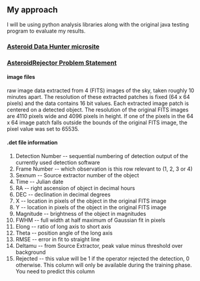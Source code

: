 ## My approach

I will be using python analysis libraries along with the original java testing program to evaluate my results.


### [Asteroid Data Hunter microsite](http://www.topcoder.com/asteroids/asteroiddatahunter/)

### [AsteroidRejector Problem Statement](http://community.topcoder.com/longcontest/?module=ViewProblemStatement&rd=15948&pm=13093)

#### image files

raw image data extracted from 4 (FITS) images of the sky, taken roughly 10 minutes apart. The resolution of these extracted patches is fixed (64 x 64 pixels) and the data contains 16 bit values. Each extracted image patch is centered on a detected object. The resolution of the original FITS images are 4110 pixels wide and 4096 pixels in height. If one of the pixels in the 64 x 64 image patch falls outside the bounds of the original FITS image, the pixel value was set to 65535.

#### .det file information

1. Detection Number -- sequential numbering of detection output of the currently used detection software
2. Frame Number -- which observation is this row relevant to (1, 2, 3 or 4)
3. Sexnum -- Source extractor number of the object
4. Time -- Julian date
5. RA -- right ascension of object in decimal hours
6. DEC -- declination in decimal degrees
7. X -- location in pixels of the object in the original FITS image
8. Y -- location in pixels of the object in the original FITS image
9. Magnitude -- brightness of the object in magnitudes
10. FWHM -- full width at half maximum of Gaussian fit in pixels
11. Elong -- ratio of long axis to short axis
12. Theta -- position angle of the long axis
13. RMSE -- error in fit to straight line
14. Deltamu -- from Source Extractor, peak value minus threshold over background
15. Rejected -- this value will be 1 if the operator rejected the detection, 0 otherwise. This column will only be available during the training phase. You need to predict this column
